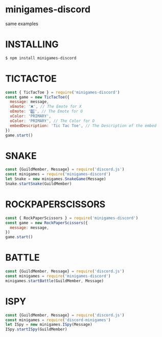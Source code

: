 # minigames-discord
same examples

# INSTALLING
```sh
$ npm install minigames-discord
```
 
# TICTACTOE

```js
const { TicTacToe } = require('minigames-discord')
const game = new TicTacToe({
  message: message,
  xEmote: '❌', // The Emote for X
  oEmote: '0️⃣', // The Emote for O
  xColor: 'PRIMARY',
  oColor: 'PRIMARY', // The Color for O
  embedDescription: 'Tic Tac Toe', // The Description of the embed
})
game.start()
```

# SNAKE

```js
const {GuildMember, Message} = require('discord.js')
const minigames = require('minigames-discord')
let Snake = new minigames.SnakeGame(Message)
Snake.startSnake(GuildMember)
```

# ROCKPAPERSCISSORS

```js
const { RockPaperScissors } = require('minigames-discord')
const game = new RockPaperScissors({
  message: message,
})
game.start()
```

# BATTLE
```js
const {GuildMember, Message} = require('discord.js')
const minigames = require('minigames-discord')
minigames.startBattle(GuildMember, Message)
```

# ISPY

```js
const {GuildMember, Message} = require('discord.js')
const minigames = require('discord-minigames')
let ISpy = new minigames.ISpy(Message)
ISpy.startISpy(GuildMember)
```
